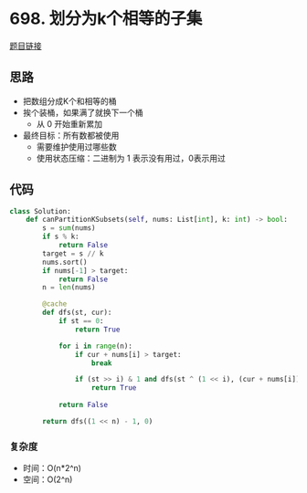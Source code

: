 # 698. 划分为k个相等的子集

[题目链接](https://leetcode.cn/problems/partition-to-k-equal-sum-subsets/description/)

## 思路

- 把数组分成K个和相等的桶
- 挨个装桶，如果满了就换下一个桶
  - 从 0 开始重新累加
- 最终目标：所有数都被使用
  - 需要维护使用过哪些数
  - 使用状态压缩：二进制为 1 表示没有用过，0表示用过

## 代码

```py
class Solution:
    def canPartitionKSubsets(self, nums: List[int], k: int) -> bool:
        s = sum(nums)
        if s % k:
            return False
        target = s // k
        nums.sort()
        if nums[-1] > target:
            return False
        n = len(nums)

        @cache
        def dfs(st, cur):
            if st == 0:
                return True

            for i in range(n):
                if cur + nums[i] > target:
                    break

                if (st >> i) & 1 and dfs(st ^ (1 << i), (cur + nums[i]) % target):
                    return True
                    
            return False

        return dfs((1 << n) - 1, 0)
```

### 复杂度

- 时间：O(n*2^n)
- 空间：O(2^n)
